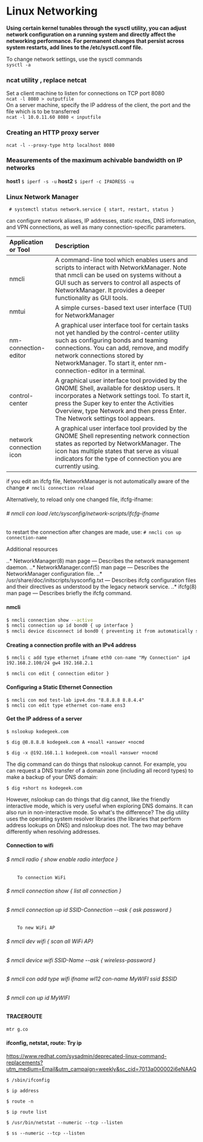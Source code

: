 # Linux Networking

__Using certain kernel tunables through the sysctl utility, you can adjust network configuration on a running system and directly affect the networking performance. For permanent changes that persist across system restarts, add lines to the /etc/sysctl.conf file.__

To change network settings, use the sysctl commands  
```sysctl -a``` 

### ncat utility , replace netcat

Set a client machine to listen for connections on TCP port 8080  
```ncat -l 8080 > outputfile```  
On a server machine, specify the IP address of the client, the port and the file which is to be transferred   
```ncat -l 10.0.11.60 8080 < inputfile``` 

### Creating an HTTP proxy server

```ncat -l --proxy-type http localhost 8080```

### Measurements of the maximum achivable bandwidth on IP networks

__host1__ ```$ iperf -s -u```
__host2__ ```$ iperf -c IPADRESS -u```

### Linux Network Manager

``` # systemctl status network.service { start, restart, status }```

can configure network aliases, IP addresses, static routes, DNS information, and VPN connections, as well as many connection-specific parameters. 

| Application or Tool | Description |
|:----------------------- |:----------------------- |
| nmcli | A command-line tool which enables users and scripts to interact with NetworkManager. Note that nmcli can be used on systems without a GUI such as servers to control all aspects of NetworkManager. It provides a deeper functionality as GUI tools. |
| nmtui | A simple curses-based text user interface (TUI) for NetworkManager |
| nm-connection-editor | A graphical user interface tool for certain tasks not yet handled by the control-center utility such as configuring bonds and teaming connections. You can add, remove, and modify network connections stored by NetworkManager. To start it, enter nm-connection-editor in a terminal. |
| control-center | A graphical user interface tool provided by the GNOME Shell, available for desktop users. It incorporates a Network settings tool. To start it, press the Super key to enter the Activities Overview, type Network and then press Enter. The Network settings tool appears. |
| network connection icon | A graphical user interface tool provided by the GNOME Shell representing network connection states as reported by NetworkManager. The icon has multiple states that serve as visual indicators for the type of connection you are currently using. |

if you edit an ifcfg file, NetworkManager is not automatically aware of the change
``` # nmcli connection reload ```

Alternatively, to reload only one changed file, ifcfg-ifname:
###### # nmcli con load /etc/sysconfig/network-scripts/ifcfg-ifname

to restart the connection after changes are made, use:
``` # nmcli con up connection-name ```


Additional resources

..* NetworkManager(8) man page — Describes the network management daemon.
..* NetworkManager.conf(5) man page — Describes the NetworkManager configuration file.
..* /usr/share/doc/initscripts/sysconfig.txt — Describes ifcfg configuration files and their directives as understood by the legacy network service.
..* ifcfg(8) man page — Describes briefly the ifcfg command. 

#### nmcli
```bash
$ nmcli connection show --active
$ nmcli connection up id bond0 { up interface }
$ nmcli device disconnect id bond0 { preventing it from automatically started again }
```

#### Creating a connection profile with an IPv4 address
```
$ nmcli c add type ethernet ifname eth0 con-name "My Connection" ip4 192.168.2.100/24 gw4 192.168.2.1

$ nmcli con edit { connection editor } 
```

#### Configuring a Static Ethernet Connection
```
$ nmcli con mod test-lab ipv4.dns "8.8.8.8 8.8.4.4"
$ nmcli con edit type ethernet con-name ens3
```

#### Get the IP address of a server
```
$ nslookup kodegeek.com

$ dig @8.8.8.8 kodegeek.com A +noall +answer +nocmd

$ dig -x @192.168.1.1 kodegeek.com +noall +answer +nocmd

```

The dig command can do things that nslookup cannot. For example, you can request a DNS transfer of a domain zone (including all record types) to make a backup of your DNS domain:

```$ dig +short ns kodegeek.com```

However, nslookup can do things that dig cannot, like the friendly interactive mode, which is very useful when exploring DNS domains. It can also run in non-interactive mode.
So what's the difference? The dig utility uses the operating system resolver libraries (the libraries that perform address lookups on DNS) and nslookup does not. The two may behave differently when resolving addresses.




#### Connection to wifi

###### $ nmcli radio { show enable radio interface }

        To connection WiFi
###### $ nmcli connection show { list all connection }
###### $ nmcli connection up id SSID-Connection --ask { ask password }
        
        To new WiFi AP
###### $ nmcli dev wifi { scan all WiFi AP}
###### $ nmcli device wifi SSID-Name --ask { wireless-password }
        
###### $ nmcli con add type wifi ifname wl12 con-name MyWIFI ssid $SSID
###### $ nmcli con up id MyWIFI

#### TRACEROUTE
```
mtr g.co
```

#### ifconfig, netstat, route: Try ip

https://www.redhat.com/sysadmin/deprecated-linux-command-replacements?utm_medium=Email&utm_campaign=weekly&sc_cid=7013a000002i6eNAAQ

```
$ /sbin/ifconfig

$ ip address 

$ route -n

$ ip route list

$ /usr/bin/netstat --numeric --tcp --listen

$ ss --numeric --tcp --listen
